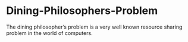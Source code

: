 # Dining-Philosophers-Problem
The dining philosopher’s problem is a very well known resource sharing problem in the world of computers.
